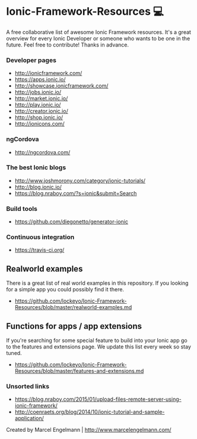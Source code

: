 # Ionic-Framework-Resources :computer:
A free collaborative list of awesome Ionic Framework resources. It's a great overview for every Ionic Developer or someone who wants to be one in the future. Feel free to contribute! Thanks in advance.

### Developer pages
* http://ionicframework.com/
* https://apps.ionic.io/
* http://showcase.ionicframework.com/
* http://jobs.ionic.io/
* http://market.ionic.io/
* http://play.ionic.io/
* http://creator.ionic.io/
* http://shop.ionic.io/
* http://ionicons.com/

### ngCordova
* http://ngcordova.com/

### The best Ionic blogs
* http://www.joshmorony.com/category/ionic-tutorials/
* http://blog.ionic.io/
* https://blog.nraboy.com/?s=ionic&submit=Search

### Build tools
* https://github.com/diegonetto/generator-ionic

### Continuous integration
* https://travis-ci.org/

## Realworld examples

There is a great list of real world examples in this repository. If you looking for a simple app you could possibly find it there.
* https://github.com/lockeyo/Ionic-Framework-Resources/blob/master/realworld-examples.md

## Functions for apps / app extensions

If you're searching for some special feature to build into your Ionic app go to the features and extensions page. We update this list every week so stay tuned.
* https://github.com/lockeyo/Ionic-Framework-Resources/blob/master/features-and-extensions.md

### Unsorted links
* https://blog.nraboy.com/2015/01/upload-files-remote-server-using-ionic-framework/
* http://coenraets.org/blog/2014/10/ionic-tutorial-and-sample-application/


Created by Marcel Engelmann | http://www.marcelengelmann.com/